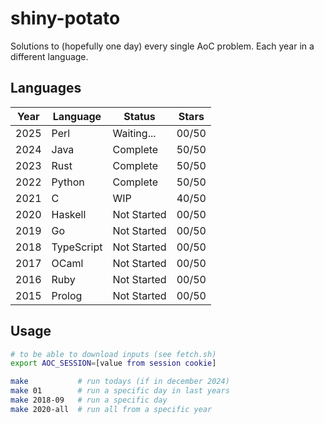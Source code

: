 # shiny-potato

Solutions to (hopefully one day) every single AoC problem.
Each year in a different language.

## Languages

| Year | Language   | Status      | Stars   |
|------|------------|-------------|---------|
| 2025 | Perl       | Waiting...  | 00/50   |
| 2024 | Java       | Complete    | 50/50   |
| 2023 | Rust       | Complete    | 50/50   |
| 2022 | Python     | Complete    | 50/50   |
| 2021 | C          | WIP         | 40/50   |
| 2020 | Haskell    | Not Started | 00/50   |
| 2019 | Go         | Not Started | 00/50   |
| 2018 | TypeScript | Not Started | 00/50   |
| 2017 | OCaml      | Not Started | 00/50   |
| 2016 | Ruby       | Not Started | 00/50   |
| 2015 | Prolog     | Not Started | 00/50   |

## Usage

```bash
# to be able to download inputs (see fetch.sh)
export AOC_SESSION=[value from session cookie]

make           # run todays (if in december 2024)
make 01        # run a specific day in last years
make 2018-09   # run a specific day
make 2020-all  # run all from a specific year
```
